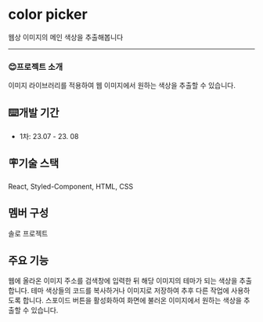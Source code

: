 # color picker
웹상 이미지의 메인 색상을 추출해봅니다

---

### 😊프로젝트 소개
이미지 라이브러리를 적용하여 웹 이미지에서 원하는 색상을 추출할 수 있습니다.


## ⌨️개발 기간
- 1차: 23.07 - 23. 08

## 🪧기술 스택
React, Styled-Component, HTML, CSS

## 멤버 구성
솔로 프로젝트


## 주요 기능
웹에 올라온 이미지 주소를 검색창에 입력한 뒤 해당 이미지의 테마가 되는 색상을 추출합니다.
테마 색상들의 코드를 복사하거나 이미지로 저장하여 추후 다른 작업에 사용하도록 합니다.
스포이드 버튼을 활성화하여 화면에 불러온 이미지에서 원하는 색상을 추출할 수 있습니다.


